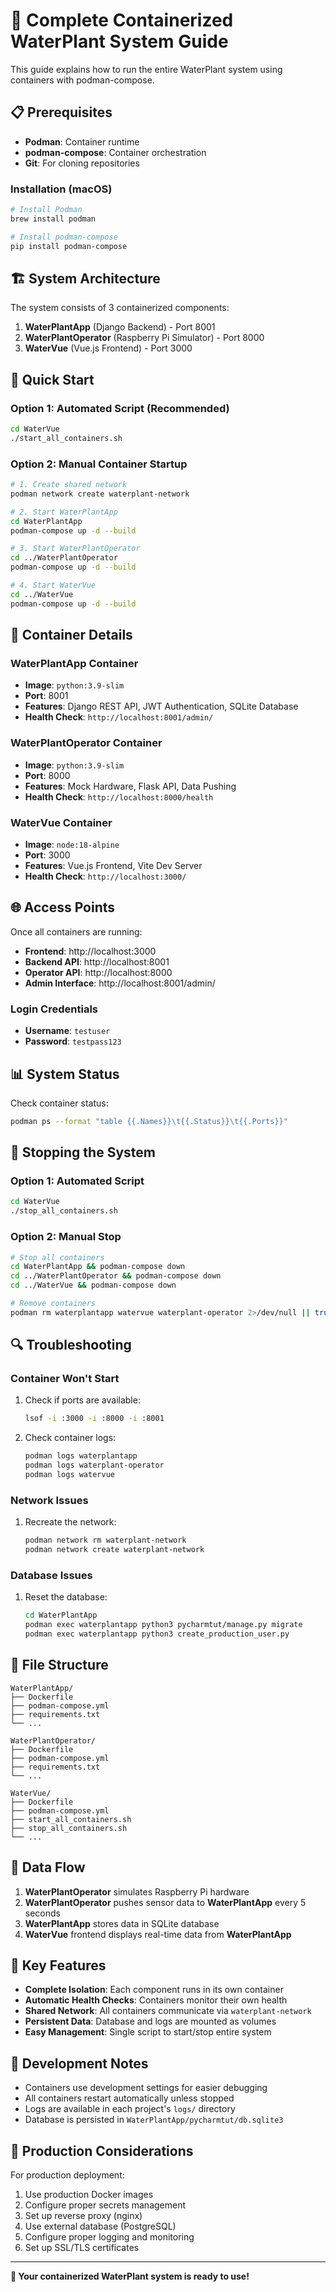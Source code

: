 # 🐳 Complete Containerized WaterPlant System Guide

This guide explains how to run the entire WaterPlant system using containers with podman-compose.

## 📋 Prerequisites

- **Podman**: Container runtime
- **podman-compose**: Container orchestration
- **Git**: For cloning repositories

### Installation (macOS)
```bash
# Install Podman
brew install podman

# Install podman-compose
pip install podman-compose
```

## 🏗️ System Architecture

The system consists of 3 containerized components:

1. **WaterPlantApp** (Django Backend) - Port 8001
2. **WaterPlantOperator** (Raspberry Pi Simulator) - Port 8000  
3. **WaterVue** (Vue.js Frontend) - Port 3000

## 🚀 Quick Start

### Option 1: Automated Script (Recommended)
```bash
cd WaterVue
./start_all_containers.sh
```

### Option 2: Manual Container Startup
```bash
# 1. Create shared network
podman network create waterplant-network

# 2. Start WaterPlantApp
cd WaterPlantApp
podman-compose up -d --build

# 3. Start WaterPlantOperator  
cd ../WaterPlantOperator
podman-compose up -d --build

# 4. Start WaterVue
cd ../WaterVue
podman-compose up -d --build
```

## 🔧 Container Details

### WaterPlantApp Container
- **Image**: `python:3.9-slim`
- **Port**: 8001
- **Features**: Django REST API, JWT Authentication, SQLite Database
- **Health Check**: `http://localhost:8001/admin/`

### WaterPlantOperator Container  
- **Image**: `python:3.9-slim`
- **Port**: 8000
- **Features**: Mock Hardware, Flask API, Data Pushing
- **Health Check**: `http://localhost:8000/health`

### WaterVue Container
- **Image**: `node:18-alpine`
- **Port**: 3000
- **Features**: Vue.js Frontend, Vite Dev Server
- **Health Check**: `http://localhost:3000/`

## 🌐 Access Points

Once all containers are running:

- **Frontend**: http://localhost:3000
- **Backend API**: http://localhost:8001
- **Operator API**: http://localhost:8000
- **Admin Interface**: http://localhost:8001/admin/

### Login Credentials
- **Username**: `testuser`
- **Password**: `testpass123`

## 📊 System Status

Check container status:
```bash
podman ps --format "table {{.Names}}\t{{.Status}}\t{{.Ports}}"
```

## 🛑 Stopping the System

### Option 1: Automated Script
```bash
cd WaterVue
./stop_all_containers.sh
```

### Option 2: Manual Stop
```bash
# Stop all containers
cd WaterPlantApp && podman-compose down
cd ../WaterPlantOperator && podman-compose down  
cd ../WaterVue && podman-compose down

# Remove containers
podman rm waterplantapp watervue waterplant-operator 2>/dev/null || true
```

## 🔍 Troubleshooting

### Container Won't Start
1. Check if ports are available:
   ```bash
   lsof -i :3000 -i :8000 -i :8001
   ```

2. Check container logs:
   ```bash
   podman logs waterplantapp
   podman logs waterplant-operator
   podman logs watervue
   ```

### Network Issues
1. Recreate the network:
   ```bash
   podman network rm waterplant-network
   podman network create waterplant-network
   ```

### Database Issues
1. Reset the database:
   ```bash
   cd WaterPlantApp
   podman exec waterplantapp python3 pycharmtut/manage.py migrate
   podman exec waterplantapp python3 create_production_user.py
   ```

## 📁 File Structure

```
WaterPlantApp/
├── Dockerfile
├── podman-compose.yml
├── requirements.txt
└── ...

WaterPlantOperator/
├── Dockerfile  
├── podman-compose.yml
├── requirements.txt
└── ...

WaterVue/
├── Dockerfile
├── podman-compose.yml
├── start_all_containers.sh
├── stop_all_containers.sh
└── ...
```

## 🔄 Data Flow

1. **WaterPlantOperator** simulates Raspberry Pi hardware
2. **WaterPlantOperator** pushes sensor data to **WaterPlantApp** every 5 seconds
3. **WaterPlantApp** stores data in SQLite database
4. **WaterVue** frontend displays real-time data from **WaterPlantApp**

## 🎯 Key Features

- **Complete Isolation**: Each component runs in its own container
- **Automatic Health Checks**: Containers monitor their own health
- **Shared Network**: All containers communicate via `waterplant-network`
- **Persistent Data**: Database and logs are mounted as volumes
- **Easy Management**: Single script to start/stop entire system

## 📝 Development Notes

- Containers use development settings for easier debugging
- All containers restart automatically unless stopped
- Logs are available in each project's `logs/` directory
- Database is persisted in `WaterPlantApp/pycharmtut/db.sqlite3`

## 🚀 Production Considerations

For production deployment:
1. Use production Docker images
2. Configure proper secrets management
3. Set up reverse proxy (nginx)
4. Use external database (PostgreSQL)
5. Configure proper logging and monitoring
6. Set up SSL/TLS certificates

---

**🎉 Your containerized WaterPlant system is ready to use!**


